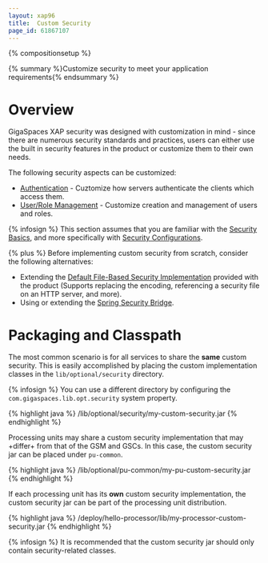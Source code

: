 ```yaml
---
layout: xap96
title:  Custom Security
page_id: 61867107
---
```


{% compositionsetup %}

{% summary %}Customize security to meet your application requirements{% endsummary %}

# Overview

GigaSpaces XAP security was designed with customization in mind - since there are numerous security standards and practices, users can either use the built in security features in the product or customize them to their own needs.

The following security aspects can be customized:

- [Authentication](/xap96/custom-authentication.html) - Cuztomize how servers authenticate the clients which access them.
- [User/Role Management](/xap96/custom-user-role-management.html) - Customize creation and management of users and roles.

{% infosign %} This section assumes that you are familiar with the [Security Basics](/xap96/security-basics.html), and more specifically with [Security Configurations](/xap96/security-configurations.html).

{% plus %} Before implementing custom security from scratch, consider the following alternatives:

- Extending the [Default File-Based Security Implementation](/xap96/default-file-based-security-implementation.html) provided with the product (Supports replacing the encoding, referencing a security file on an HTTP server, and more).
- Using or extending the [Spring Security Bridge](/xap96/spring-security-bridge.html).

# Packaging and Classpath

The most common scenario is for all services to share the **same** custom security. This is easily accomplished by placing the custom implementation classes in the `lib/optional/security` directory.

{% infosign %} You can use a different directory by configuring the `com.gigaspaces.lib.opt.security` system property.

{% highlight java %}
<GigaSpaces root>/lib/optional/security/my-custom-security.jar
{% endhighlight %}

Processing units may share a custom security implementation that may +differ+ from that of the GSM and GSCs. In this case, the custom security jar can be placed under `pu-common`.

{% highlight java %}
<GigaSpaces root>/lib/optional/pu-common/my-pu-custom-security.jar
{% endhighlight %}

If each processing unit has its **own** custom security implementation, the custom security jar can be part of the processing unit distribution.

{% highlight java %}
<GigaSpaces root>/deploy/hello-processor/lib/my-processor-custom-security.jar
{% endhighlight %}

{% infosign %} It is recommended that the custom security jar should only contain security-related classes.
